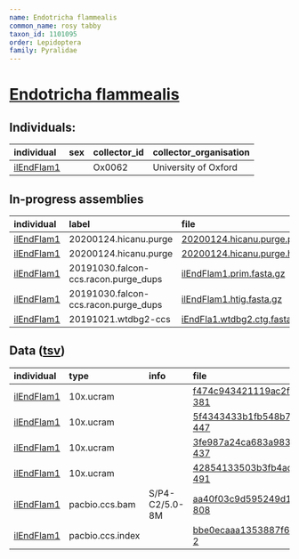 ```yaml
---
name: Endotricha flammealis
common_name: rosy tabby
taxon_id: 1101095
order: Lepidoptera
family: Pyralidae
---
```


# [Endotricha flammealis](https://www.ebi.ac.uk/ena/data/taxonomy/v1/taxon/tax-id/1101095)

## Individuals:

| individual | sex | collector_id | collector_organisation |
| :--------- | :-: | :----------- | :--------------------- |
| [ilEndFlam1](ilEndFlam1.md) |  | Ox0062 | University of Oxford |

## In-progress assemblies

| individual | label | file |
| :--------- | :---- | :--- |
| [ilEndFlam1](ilEndFlam1.md) | 20200124.hicanu.purge | [20200124.hicanu.purge.prim.fasta.gz](https://darwin.cog.sanger.ac.uk/insects/Endotricha_flammealis/ilEndFlam1/assemblies/working/20200124.hicanu.purge/20200124.hicanu.purge.prim.fasta.gz) |
| [ilEndFlam1](ilEndFlam1.md) | 20200124.hicanu.purge | [20200124.hicanu.purge.htig.fasta.gz](https://darwin.cog.sanger.ac.uk/insects/Endotricha_flammealis/ilEndFlam1/assemblies/working/20200124.hicanu.purge/20200124.hicanu.purge.htig.fasta.gz) |
| [ilEndFlam1](ilEndFlam1.md) | 20191030.falcon-ccs.racon.purge_dups | [ilEndFlam1.prim.fasta.gz](https://darwin.cog.sanger.ac.uk/insects/Endotricha_flammealis/ilEndFlam1/assemblies/working/20191030.falcon-ccs.racon.purge_dups/ilEndFlam1.prim.fasta.gz) |
| [ilEndFlam1](ilEndFlam1.md) | 20191030.falcon-ccs.racon.purge_dups | [ilEndFlam1.htig.fasta.gz](https://darwin.cog.sanger.ac.uk/insects/Endotricha_flammealis/ilEndFlam1/assemblies/working/20191030.falcon-ccs.racon.purge_dups/ilEndFlam1.htig.fasta.gz) |
| [ilEndFlam1](ilEndFlam1.md) | 20191021.wtdbg2-ccs | [iEndFla1.wtdbg2.ctg.fasta.gz](https://darwin.cog.sanger.ac.uk/insects/Endotricha_flammealis/ilEndFlam1/assemblies/working/20191021.wtdbg2-ccs/iEndFla1.wtdbg2.ctg.fasta.gz) |

## Data ([tsv](Endotricha_flammealis_data.tsv))

| individual | type | info | file |
| :--------- | :--- | :--- | :--- |
| [ilEndFlam1](ilEndFlam1.md) | 10x.ucram |  | [f474c943421119ac2f6b10ad64d73ff2-381](https://darwin.cog.sanger.ac.uk/insects/Endotricha_flammealis/ilEndFlam1/genomic_data/10x/32892_8%235.cram) |
| [ilEndFlam1](ilEndFlam1.md) | 10x.ucram |  | [5f4343433b1fb548b7854e5cf301a21a-447](https://darwin.cog.sanger.ac.uk/insects/Endotricha_flammealis/ilEndFlam1/genomic_data/10x/32892_8%236.cram) |
| [ilEndFlam1](ilEndFlam1.md) | 10x.ucram |  | [3fe987a24ca683a983b79e558fcb7d78-437](https://darwin.cog.sanger.ac.uk/insects/Endotricha_flammealis/ilEndFlam1/genomic_data/10x/32892_8%237.cram) |
| [ilEndFlam1](ilEndFlam1.md) | 10x.ucram |  | [42854133503b3fb4adc8f83c4f1ddce5-491](https://darwin.cog.sanger.ac.uk/insects/Endotricha_flammealis/ilEndFlam1/genomic_data/10x/32892_8%238.cram) |
| [ilEndFlam1](ilEndFlam1.md) | pacbio.ccs.bam | S/P4-C2/5.0-8M | [aa40f03c9d595249d190e1c6ce798fd9-808](https://darwin.cog.sanger.ac.uk/insects/Endotricha_flammealis/ilEndFlam1/genomic_data/pacbio/m64016_191016_110433.bc1008_BAK8A_OA--bc1008_BAK8A_OA.ccs.bam) |
| [ilEndFlam1](ilEndFlam1.md) | pacbio.ccs.index |  | [bbe0ecaaa1353887f6b7fa18b5d95822-2](https://darwin.cog.sanger.ac.uk/insects/Endotricha_flammealis/ilEndFlam1/genomic_data/pacbio/m64016_191016_110433.bc1008_BAK8A_OA--bc1008_BAK8A_OA.ccs.bam.pbi) |

